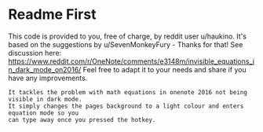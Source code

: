 # Readme First

  This code is provided to you, free of charge, by reddit user u/haukino.
  It's based on the suggestions by u/SevenMonkeyFury - Thanks for that!
See discussion here: https://www.reddit.com/r/OneNote/comments/e3148m/invisible_equations_in_dark_mode_on2016/
Feel free to adapt it to your needs and share if you have any improvements.

	It tackles the problem with math equations in onenote 2016 not being visible in dark mode.
	It simply changes the pages background to a light colour and enters equation mode so you
	can type away once you pressed the hotkey.
